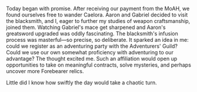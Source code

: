 Today began with promise. After receiving our payment from the MoAH, we found ourselves free to wander Caelora. Aaron and Gabriel decided to visit the blacksmith, and I, eager to further my studies of weapon craftsmanship, joined them. Watching Gabriel's mace get sharpened and Aaron's greatsword upgraded was oddly fascinating. The blacksmith's infusion process was masterful—so precise, so deliberate. It sparked an idea in me: could we register as an adventuring party with the Adventurers' Guild? Could we use our own somewhat proficiency with adventuring to our advantage? The thought excited me. Such an affiliation would open up opportunities to take on meaningful contracts, solve mysteries, and perhaps uncover more Forebearer relics.

Little did I know how swiftly the day would take a chaotic turn.